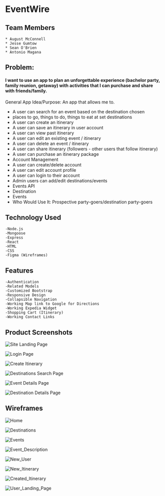 # EventWire

## Team Members
    * August McConnell
    * Jesse Gumtow
    * Sean O'Brien
    * Antonio Magana

## Problem: 
#### I want to use an app to plan an unforgettable experience (bachelor party, family reunion, getaway) with activities that I can purchase and share with friends/family.

General App Idea/Purpose: An app that allows me to.
* A user can search for an event based on the destination chosen
* places to go, things to do, things to eat at set destinations 
* A user can create an itinerary
* A user can save an itinerary in user account
* A user can view past itinerary
* A user can edit an existing event / itinerary
* A user can delete an event / itinerary
* A user can share itinerary (followers - other users that follow itinerary)
* A user can purchase an itinerary package
* Account Management
* A user can create/delete account
* A user can edit account profile
* A user can login to their account
* Admin users can add/edit destinations/events
* Events API
* Destination
* Events
* Who Would Use It: Prospective party-goers/destination party-goers 


## Technology Used
    -Node.js
    -Mongoose
    -Express
    -React
    -HTML
    -CSS
    -Figma (Wireframes)
    
## Features
    -Authentication
    -Related Models
    -Customized Bootstrap
    -Responsive Design
    -Collapsible Navigation
    -Working Map link to Google for Directions
    -Working Expedia Widget
    -Shopping Cart (Itinerary)
    -Working Contact Links

## Product Screenshots
![Site Landing Page](https://trello-attachments.s3.amazonaws.com/5edbc491564f8b2f9c617e53/1115x916/a5642e93d2b966f8ff3ff6fa874c9d65/Screen_Shot_2020-06-06_at_12.46.22_PM.png)

![Login Page](https://trello-attachments.s3.amazonaws.com/5edbc491564f8b2f9c617e53/1115x916/086986a75218c91d4115085f22a67cdf/Screen_Shot_2020-06-06_at_12.46.09_PM.png)

![Create Itinerary](https://trello-attachments.s3.amazonaws.com/5edbc491564f8b2f9c617e53/1115x916/7688aac9de8a08ca5e5479baef35d7c5/Screen_Shot_2020-06-06_at_12.46.50_PM.png)

![Destinations Search Page](https://trello-attachments.s3.amazonaws.com/5ed292d81874405536f54236/5edbc491564f8b2f9c617e53/91fdebdbd06084cd840ceeac208f4618/Screen_Shot_2020-06-06_at_12.27.08_PM.png)

![Event Details Page](
https://trello-attachments.s3.amazonaws.com/5ed292d81874405536f54236/5edbc491564f8b2f9c617e53/b6b6e9eae6dc90bb71364673552995be/Screen_Shot_2020-06-06_at_11.04.47_AM.png)

![Destination Details Page](https://trello-attachments.s3.amazonaws.com/5edbc491564f8b2f9c617e53/1121x916/bbc1c0d97cd018f729a2c1840c6f98ac/Screen_Shot_2020-06-06_at_12.37.58_PM.png)

## Wireframes
![Home](https://trello-attachments.s3.amazonaws.com/5ed5c4a06abe6e41827697fd/1152x700/a92272eba09c26558430d2d81219977f/EventWire_Home.png)

![Destinations](https://trello-attachments.s3.amazonaws.com/5ed5c4a06abe6e41827697fd/1152x700/c2ae7dff9a00773644caf7f29f25d867/Destination.png)

![Events](https://trello-attachments.s3.amazonaws.com/5ed5c4a06abe6e41827697fd/1152x700/6528ac19aa73ed2377dd2f815b0f5aaf/Event.png)

![Event_Description](https://trello-attachments.s3.amazonaws.com/5ed5c4a06abe6e41827697fd/1152x700/e157a37507c589b0d1112d032769b4aa/Events_Description.png)

![New_User](https://trello-attachments.s3.amazonaws.com/5ed292d81874405536f54236/5ed5c4a06abe6e41827697fd/c5004de5500475d16499cbaa0195b8d6/New_User.png)

![New_Itinerary](https://trello-attachments.s3.amazonaws.com/5ed292d81874405536f54236/5ed5c4a06abe6e41827697fd/0e24ed445ce196d450758a843709eb36/New_Itinerary.png)

![Created_Itinerary](https://trello-attachments.s3.amazonaws.com/5ed292d81874405536f54236/5ed5c4a06abe6e41827697fd/07820d876ffc342fe4ba6dc6d92bc842/Created_Itinerary.png)

![User_Landing_Page](https://trello-attachments.s3.amazonaws.com/5ed292d81874405536f54236/5ed5c4a06abe6e41827697fd/2c91eac6ba1f9cb433dae7d0f999f9c3/User_Landing_Page.png)
